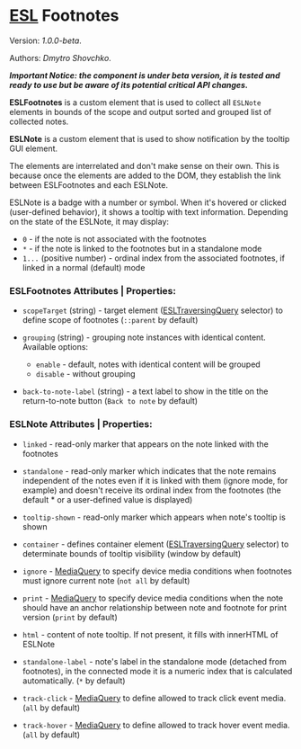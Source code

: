 # [ESL](../../../) Footnotes

Version: *1.0.0-beta*.

Authors: *Dmytro Shovchko*.

***Important Notice: the component is under beta version, it is tested and ready to use but be aware of its potential critical API changes.***

<a name="intro"></a>

**ESLFootnotes** is a custom element that is used to collect all `ESLNote` elements in bounds of the scope and output sorted and grouped list of collected notes.

**ESLNote** is a custom element that is used to show notification by the tooltip GUI element.

The elements are interrelated and don't make sense on their own. This is because once the elements are added to the DOM, they establish the link between ESLFootnotes and each ESLNote.

ESLNote is a badge with a number or symbol. When it's hovered or clicked (user-defined behavior), it shows a tooltip with text information. Depending on the state of the ESLNote, it may display:
 - `0` - if the note is not associated with the footnotes
 - `*` - if the note is linked to the footnotes but in a standalone mode
 - `1...` (positive number) - ordinal index from the associated footnotes, if linked in a normal (default) mode

### ESLFootnotes Attributes | Properties:

- `scopeTarget` (string) - target element ([ESLTraversingQuery](../esl-traversing-query/README.md) selector) to define scope of footnotes (`::parent` by default)

- `grouping` (string) - grouping note instances with identical content. Available options:
  -  `enable` - default, notes with identical content will be grouped
  -  `disable` - without grouping

- `back-to-note-label` (string) - a text label to show in the title on the return-to-note button (`Back to note` by default)


### ESLNote Attributes | Properties:

- `linked` - read-only marker that appears on the note linked with the footnotes

- `standalone` - read-only marker which indicates that the note remains independent of the notes even if it is linked with them (ignore mode, for example) and doesn't receive its ordinal index from the footnotes (the default * or a user-defined value is displayed)

- `tooltip-shown` - read-only marker which appears when note's tooltip is shown

- `container` - defines container element ([ESLTraversingQuery](../esl-traversing-query/README.md) selector) to determinate bounds of tooltip visibility (window by default)

- `ignore` - [MediaQuery](../esl-media-query/README.md) to specify device media conditions when footnotes must ignore current note (`not all` by default)

- `print` - [MediaQuery](../esl-media-query/README.md) to specify device media conditions when the note should have an anchor relationship between note and footnote for print version (`print` by default)

- `html` - content of note tooltip. If not present, it fills with innerHTML of ESLNote

- `standalone-label` - note's label in the standalone mode (detached from footnotes), in the connected mode it is a numeric index that is calculated automatically. (`*` by default)

- `track-click` - [MediaQuery](../esl-media-query/README.md) to define allowed to track click event media. (`all` by default)
  
- `track-hover` - [MediaQuery](../esl-media-query/README.md) to define allowed to track hover event media. (`all` by default)

